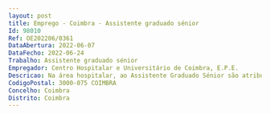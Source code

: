 ```yaml
--- 
layout: post
title: Emprego - Coimbra - Assistente graduado sénior
Id: 98010
Ref: OE202206/0361
DataAbertura: 2022-06-07
DataFecho: 2022-06-24
Trabalho: Assistente graduado sénior
Empregador: Centro Hospitalar e Universitário de Coimbra, E.P.E.
Descricao: Na área hospitalar, ao Assistente Graduado Sénior são atribuídas as funções de assistente e de assistente graduado, cabendo lhe ainda a) Planear, programar e avaliar o trabalho da respetiva unidade, serviço ou departamento b) Assumir a responsabilidade pelas atividades de formação e de desenvolvimento profissional contínuo dos médicos, da sua unidade, serviço ou departamento ou das atribuições de formação médica da instituição, quando designado c)Elaborar, promover ou apoiar a concretização de projetos de desenvolvimento técnico científico institucional, de qualidade e de institucional, de qualidade e de inovação, que mobilizem e envolvam o conjunto da equipa profissional em que esteja integrado d) Participar em júris de concursos para todos os graus e categorias da carreira médica.
CodigoPostal: 3000-075 COIMBRA
Concelho: Coimbra
Distrito: Coimbra
--- 
```

